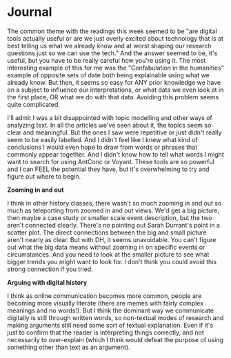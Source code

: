 # Journal

The common theme with the readings this week seemed to be "are digital tools actually useful or are we just overly excited about technology that is at best telling us what we already know and at worst shaping our research questions just so we can use the tech." And the answer seemed to be, it's useful, but you have to be really careful how you're using it. The most interesting example of this for me was the "Confabulation in the humanities" example of opposite sets of date both being explainable using what we already know. But then, it seems so easy for ANY prior knowledge we have on a subject to influence our interpretations, or what data we even look at in the first place, OR what we do with that data. Avoiding this problem seems quite complicated. 

I'll admit I was a bit disappointed with topic modelling and other ways of analyzing text. In all the articles we've seen about it, the topics seem so clear and meaningful. But the ones I saw were repetitive or just didn't really seem to be easily labelled. And I didn't feel like I knew what kind of conclusions I would even hope to draw from words or phrases that commonly appear together. And I didn't know how to tell what words I might want to search for using AntConc or Voyant. These tools are so powerful and I can FEEL the potential they have, but it's overwhelming to try and figure out where to begin. 

**Zooming in and out**

I think in other history classes, there wasn't so much zooming in and out so much as teleporting from zoomed in and out views. We'd get a big picture, then maybe a case study or smaller scale event description, but the two aren't connected clearly. There's no pointing out Sarah Durrant's point in a scatter plot. The direct connections between the big and small picture aren't nearly as clear. But with DH, it seems unavoidable. You can't figure out what the big data means without zooming in on specific events or circumstances. And you need to look at the smaller picture to see what bigger trends you might want to look for. I don't think you could avoid this strong connection if you tried. 

**Arguing with digital history**

I think as online communication becomes more common, people are becoming more visually literate (there are memes with fairly complex meanings and no words!). But I think the dominant way we communicate digitally is still through written words, so non-textual modes of research and making arguments still need some sort of textual explanation. Even if it's just to confirm that the reader is interpreting things correctly, and not necessarily to over-explain (which I think would defeat the purpose of using something other than text as an argument). 
